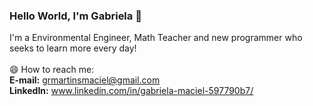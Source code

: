 ### Hello World, I'm Gabriela 👋

I'm a Environmental Engineer, Math Teacher and new programmer who seeks to learn more every day!<br/>
<br/>
😄 How to reach me: <br/>
**E-mail:** grmartinsmaciel@gmail.com <br/>
**LinkedIn:** www.linkedin.com/in/gabriela-maciel-597790b7/
